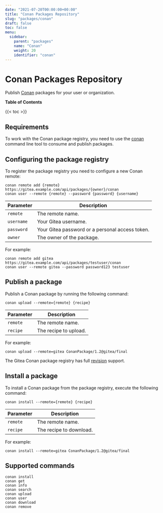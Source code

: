 ```yaml
---
date: "2021-07-20T00:00:00+00:00"
title: "Conan Packages Repository"
slug: "packages/conan"
draft: false
toc: false
menu:
  sidebar:
    parent: "packages"
    name: "Conan"
    weight: 20
    identifier: "conan"
---
```


# Conan Packages Repository

Publish [Conan](https://conan.io/) packages for your user or organization.

**Table of Contents**

{{< toc >}}

## Requirements

To work with the Conan package registry, you need to use the [conan](https://conan.io/downloads.html) command line tool to consume and publish packages.

## Configuring the package registry

To register the package registry you need to configure a new Conan remote:

```shell
conan remote add {remote} https://gitea.example.com/api/packages/{owner}/conan
conan user --remote {remote} --password {password} {username}
```

| Parameter  | Description |
| -----------| ----------- |
| `remote`   | The remote name. |
| `username` | Your Gitea username. |
| `password` | Your Gitea password or a personal access token. |
| `owner`    | The owner of the package. |

For example:

```shell
conan remote add gitea https://gitea.example.com/api/packages/testuser/conan
conan user --remote gitea --password password123 testuser
```

## Publish a package

Publish a Conan package by running the following command:

```shell
conan upload --remote={remote} {recipe}
```

| Parameter | Description |
| ----------| ----------- |
| `remote`  | The remote name. |
| `recipe`  | The recipe to upload. |

For example:

```shell
conan upload --remote=gitea ConanPackage/1.2@gitea/final
```

The Gitea Conan package registry has full [revision](https://docs.conan.io/en/latest/versioning/revisions.html) support.

## Install a package

To install a Conan package from the package registry, execute the following command:

```shell
conan install --remote={remote} {recipe}
```

| Parameter | Description |
| ----------| ----------- |
| `remote`  | The remote name. |
| `recipe`  | The recipe to download. |

For example:

```shell
conan install --remote=gitea ConanPackage/1.2@gitea/final
```

## Supported commands

```
conan install
conan get
conan info
conan search
conan upload
conan user
conan download
conan remove
```
